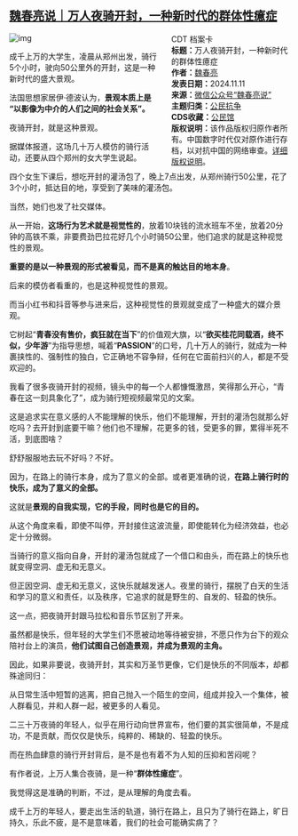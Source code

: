 <!--1731341458000-->
[魏春亮说｜万人夜骑开封，一种新时代的群体性癔症](https://chinadigitaltimes.net/chinese/712973.html)
------

<div style="width:42%;float:right;padding-left:20px;"><div class="su-spoiler su-spoiler-style-fancy su-spoiler-icon-chevron-circle su-spoiler-closed" data-scroll-offset="0" data-anchor-in-url="no"><div class="su-spoiler-title" tabindex="0" role="button"><span class="su-spoiler-icon"></span>CDT 档案卡</div><div class="su-spoiler-content su-u-clearfix su-u-trim"><strong>标题：</strong>万人夜骑开封，一种新时代的群体性癔症<br><strong>作者：</strong><a href="https://chinadigitaltimes.net/space/魏春亮说" target="_blank">魏春亮</a><br><strong>发表日期：</strong>2024.11.11<br><strong>来源：</strong><a href="https://web.archive.org/web/https://mp.weixin.qq.com/s/fhWqZnf0x8IJWS9SsPOYJw" target="_blank">微信公众号“魏春亮说”</a><br><strong>主题归类：</strong><a href="https://chinadigitaltimes.net/space/公民抗争" target="_blank">公民抗争</a><br><strong>CDS收藏：</strong><a href="https://chinadigitaltimes.net/space/%E5%85%AC%E6%B0%91%E9%A6%86" target="_blank" rel="noopener">公民馆</a><br><strong>版权说明：</strong>该作品版权归原作者所有。中国数字时代仅对原作进行存档，以对抗中国的网络审查。<a href="https://chinadigitaltimes.net/chinese/copyright">详细版权说明</a>。</div></div></div><p><img decoding="async" src="https://chinadigitaltimes.net/chinese/files/2024/11/post-712973-67322aaa8980e.png" alt="img"></p><p>成千上万的大学生，凌晨从郑州出发，骑行5个小时，驶向50公里外的开封，这是一种新时代的盛大景观。</p><p>法国思想家居伊·德波认为，<strong>景观本质上是 “以影像为中介的人们之间的社会关系”。</strong></p><p>夜骑开封，就是这种景观。</p><p>据媒体报道，这场几十万人模仿的骑行活动，还要从四个郑州的女大学生说起。</p><p>四个女生下课后，想吃开封的灌汤包了，晚上7点出发，从郑州骑行50公里，花了3个小时，抵达目的地，享受到了美味的灌汤包。</p><p>当然，她们也发了社交媒体。</p><p>从一开始，<strong>这场行为艺术就是视觉性的</strong>，放着10块钱的流水班车不坐，放着20分钟的高铁不乘，非要费劲巴拉花好几个小时骑50公里，他们追求的就是这种视觉性的景观。</p><p><strong>重要的是以一种景观的形式被看见，而不是真的触达目的地本身</strong>。</p><p>后来的模仿者看重的，也是这种视觉性的景观。</p><p>而当小红书和抖音等参与进来后，这种视觉性的景观就变成了一种盛大的媒介景观。</p><p>它树起“<strong>青春没有售价，疯狂就在当下</strong>”的价值观大旗，以“<strong>欲买桂花同载酒，终不似，少年游</strong>”为指导思想，喊着“<strong>PASSION</strong>”的口号，几十万人的骑行，就成为一种裹挟性的、强制性的独白，它正确地不容争辩，任何在它面前扫兴的人，都是不受欢迎的。</p><p>我看了很多夜骑开封的视频，镜头中的每一个人都慷慨激昂，笑得那么开心，“青春在这一刻具象化了”，成为骑行短视频最常见的文案。</p><p>这是追求实在意义感的人不能理解的快乐，他们不能理解，开封的灌汤包就那么好吃吗？去开封到底要干嘛？他们也不理解，花更多的钱，受更多的罪，累得半死不活，到底图啥？</p><p>舒舒服服地去玩不好吗？不好。</p><p>因为，在路上的骑行本身，成为了意义的全部。或者更准确的说，<strong>在路上骑行时的快乐，成为了意义的全部。</strong></p><p>这就是<strong>景观的自我实现，它的手段，同时也是它的目的。</strong></p><p>从这个角度来看，即使不叫停，开封接住这波流量，即使能转化为经济效益，也必定十分微弱。</p><p>当骑行的意义指向自身，开封的灌汤包就成了一个借口和由头，而在路上的快乐也就变得空洞、虚无和无意义。</p><p>但正因空洞、虚无和无意义，这快乐就越发迷人。夜里的骑行，摆脱了白天的生活和学习的意义和责任，以及秩序，它追求的就是野生的、自发的、轻盈的快乐。</p><p>这一点，把夜骑开封跟马拉松和音乐节区别了开来。</p><p>虽然都是快乐，但年轻的大学生们不愿被动地等待被安排，不愿只作为台下的观众陪衬台上的演员，<strong>他们试图自己创造景观，并成为景观的主角。</strong></p><p>因此，如果非要说，夜骑开封，其实和万圣节更像，它们是快乐的不同版本，却都殊途同归：</p><p>从日常生活中短暂的逃离，把自己抛入一个陌生的空间，组成并投入一个集体，被人群看见，并和人群一起，被更多的人看见。</p><p>二三十万夜骑的年轻人，似乎在用行动向世界宣布，他们要的其实很简单，不是成功，不是贡献，而仅仅是快乐，纯粹的、稀缺的、轻盈的快乐。</p><p>而在热血肆意的骑行开封背后，是不是也有着不为人知的压抑和苦闷呢？</p><p>有作者说，上万人集合夜骑，是一种“<strong>群体性癔症</strong>”。</p><p>我觉得这是准确的判断，不过，是从理解的角度去看。</p><p>成千上万的年轻人，要走出生活的轨道，骑行在路上，且只为了骑行在路上，旷日持久，乐此不疲，是不是意味着，我们的社会可能确实病了？</p><div class="addtoany_share_save_container addtoany_content addtoany_content_bottom"><div class="a2a_kit a2a_kit_size_32 addtoany_list" data-a2a-url="https://chinadigitaltimes.net/chinese/712973.html" data-a2a-title="魏春亮说｜万人夜骑开封，一种新时代的群体性癔症"><a class="a2a_button_facebook" href="https://www.addtoany.com/add_to/facebook?linkurl=https%3A%2F%2Fchinadigitaltimes.net%2Fchinese%2F712973.html&amp;linkname=%E9%AD%8F%E6%98%A5%E4%BA%AE%E8%AF%B4%EF%BD%9C%E4%B8%87%E4%BA%BA%E5%A4%9C%E9%AA%91%E5%BC%80%E5%B0%81%EF%BC%8C%E4%B8%80%E7%A7%8D%E6%96%B0%E6%97%B6%E4%BB%A3%E7%9A%84%E7%BE%A4%E4%BD%93%E6%80%A7%E7%99%94%E7%97%87" title="Facebook" rel="nofollow noopener" target="_blank"></a><a class="a2a_button_twitter" href="https://www.addtoany.com/add_to/twitter?linkurl=https%3A%2F%2Fchinadigitaltimes.net%2Fchinese%2F712973.html&amp;linkname=%E9%AD%8F%E6%98%A5%E4%BA%AE%E8%AF%B4%EF%BD%9C%E4%B8%87%E4%BA%BA%E5%A4%9C%E9%AA%91%E5%BC%80%E5%B0%81%EF%BC%8C%E4%B8%80%E7%A7%8D%E6%96%B0%E6%97%B6%E4%BB%A3%E7%9A%84%E7%BE%A4%E4%BD%93%E6%80%A7%E7%99%94%E7%97%87" title="Twitter" rel="nofollow noopener" target="_blank"></a><a class="a2a_button_telegram" href="https://www.addtoany.com/add_to/telegram?linkurl=https%3A%2F%2Fchinadigitaltimes.net%2Fchinese%2F712973.html&amp;linkname=%E9%AD%8F%E6%98%A5%E4%BA%AE%E8%AF%B4%EF%BD%9C%E4%B8%87%E4%BA%BA%E5%A4%9C%E9%AA%91%E5%BC%80%E5%B0%81%EF%BC%8C%E4%B8%80%E7%A7%8D%E6%96%B0%E6%97%B6%E4%BB%A3%E7%9A%84%E7%BE%A4%E4%BD%93%E6%80%A7%E7%99%94%E7%97%87" title="Telegram" rel="nofollow noopener" target="_blank"></a><a class="a2a_button_reddit" href="https://www.addtoany.com/add_to/reddit?linkurl=https%3A%2F%2Fchinadigitaltimes.net%2Fchinese%2F712973.html&amp;linkname=%E9%AD%8F%E6%98%A5%E4%BA%AE%E8%AF%B4%EF%BD%9C%E4%B8%87%E4%BA%BA%E5%A4%9C%E9%AA%91%E5%BC%80%E5%B0%81%EF%BC%8C%E4%B8%80%E7%A7%8D%E6%96%B0%E6%97%B6%E4%BB%A3%E7%9A%84%E7%BE%A4%E4%BD%93%E6%80%A7%E7%99%94%E7%97%87" title="Reddit" rel="nofollow noopener" target="_blank"></a><a class="a2a_button_whatsapp" href="https://www.addtoany.com/add_to/whatsapp?linkurl=https%3A%2F%2Fchinadigitaltimes.net%2Fchinese%2F712973.html&amp;linkname=%E9%AD%8F%E6%98%A5%E4%BA%AE%E8%AF%B4%EF%BD%9C%E4%B8%87%E4%BA%BA%E5%A4%9C%E9%AA%91%E5%BC%80%E5%B0%81%EF%BC%8C%E4%B8%80%E7%A7%8D%E6%96%B0%E6%97%B6%E4%BB%A3%E7%9A%84%E7%BE%A4%E4%BD%93%E6%80%A7%E7%99%94%E7%97%87" title="WhatsApp" rel="nofollow noopener" target="_blank"></a><a class="a2a_button_email" href="https://www.addtoany.com/add_to/email?linkurl=https%3A%2F%2Fchinadigitaltimes.net%2Fchinese%2F712973.html&amp;linkname=%E9%AD%8F%E6%98%A5%E4%BA%AE%E8%AF%B4%EF%BD%9C%E4%B8%87%E4%BA%BA%E5%A4%9C%E9%AA%91%E5%BC%80%E5%B0%81%EF%BC%8C%E4%B8%80%E7%A7%8D%E6%96%B0%E6%97%B6%E4%BB%A3%E7%9A%84%E7%BE%A4%E4%BD%93%E6%80%A7%E7%99%94%E7%97%87" title="Email" rel="nofollow noopener" target="_blank"></a><a class="a2a_button_copy_link" href="https://www.addtoany.com/add_to/copy_link?linkurl=https%3A%2F%2Fchinadigitaltimes.net%2Fchinese%2F712973.html&amp;linkname=%E9%AD%8F%E6%98%A5%E4%BA%AE%E8%AF%B4%EF%BD%9C%E4%B8%87%E4%BA%BA%E5%A4%9C%E9%AA%91%E5%BC%80%E5%B0%81%EF%BC%8C%E4%B8%80%E7%A7%8D%E6%96%B0%E6%97%B6%E4%BB%A3%E7%9A%84%E7%BE%A4%E4%BD%93%E6%80%A7%E7%99%94%E7%97%87" title="Copy Link" rel="nofollow noopener" target="_blank"></a><a class="a2a_dd addtoany_share_save addtoany_share" href="https://www.addtoany.com/share"></a></div></div>
